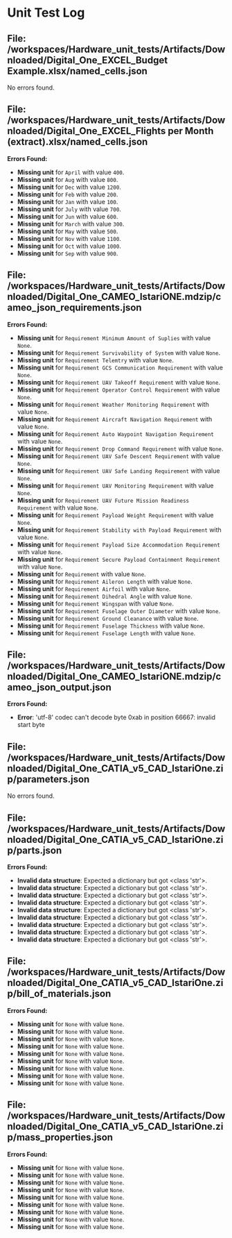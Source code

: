 # Unit Test Log

## File: /workspaces/Hardware_unit_tests/Artifacts/Downloaded/Digital_One_EXCEL_Budget Example.xlsx/named_cells.json
No errors found.

## File: /workspaces/Hardware_unit_tests/Artifacts/Downloaded/Digital_One_EXCEL_Flights per Month (extract).xlsx/named_cells.json
**Errors Found:**
- **Missing unit** for `April` with value `400`.
- **Missing unit** for `Aug` with value `800`.
- **Missing unit** for `Dec` with value `1200`.
- **Missing unit** for `Feb` with value `200`.
- **Missing unit** for `Jan` with value `100`.
- **Missing unit** for `July` with value `700`.
- **Missing unit** for `Jun` with value `600`.
- **Missing unit** for `March` with value `300`.
- **Missing unit** for `May` with value `500`.
- **Missing unit** for `Nov` with value `1100`.
- **Missing unit** for `Oct` with value `1000`.
- **Missing unit** for `Sep` with value `900`.

## File: /workspaces/Hardware_unit_tests/Artifacts/Downloaded/Digital_One_CAMEO_IstariONE.mdzip/cameo_json_requirements.json
**Errors Found:**
- **Missing unit** for `Requirement Minimum Amount of Suplies` with value `None`.
- **Missing unit** for `Requirement Survivability of System` with value `None`.
- **Missing unit** for `Requirement Telemtry` with value `None`.
- **Missing unit** for `Requirement GCS Communication Requirement` with value `None`.
- **Missing unit** for `Requirement UAV Takeoff Requirement` with value `None`.
- **Missing unit** for `Requirement Operator Control Requirement` with value `None`.
- **Missing unit** for `Requirement Weather Monitoring Requirement` with value `None`.
- **Missing unit** for `Requirement Aircraft Navigation Requirement` with value `None`.
- **Missing unit** for `Requirement Auto Waypoint Navigation Requirement` with value `None`.
- **Missing unit** for `Requirement Drop Command Requirement` with value `None`.
- **Missing unit** for `Requirement UAV Safe Descent Requirement` with value `None`.
- **Missing unit** for `Requirement UAV Safe Landing Requirement` with value `None`.
- **Missing unit** for `Requirement UAV Monitoring Requirement` with value `None`.
- **Missing unit** for `Requirement UAV Future Mission Readiness Requirement` with value `None`.
- **Missing unit** for `Requirement Payload Weight Requirement` with value `None`.
- **Missing unit** for `Requirement Stability with Payload Requirement` with value `None`.
- **Missing unit** for `Requirement Payload Size Accommodation Requirement` with value `None`.
- **Missing unit** for `Requirement Secure Payload Containment Requirement` with value `None`.
- **Missing unit** for `Requirement` with value `None`.
- **Missing unit** for `Requirement Aileron Length` with value `None`.
- **Missing unit** for `Requirement Airfoil` with value `None`.
- **Missing unit** for `Requirement Dihedral Angle` with value `None`.
- **Missing unit** for `Requirement Wingspan` with value `None`.
- **Missing unit** for `Requirement Fuselage Outer Diameter` with value `None`.
- **Missing unit** for `Requirement Ground Cleanance` with value `None`.
- **Missing unit** for `Requirement Fuselage Thickness` with value `None`.
- **Missing unit** for `Requirement Fuselage Length` with value `None`.

## File: /workspaces/Hardware_unit_tests/Artifacts/Downloaded/Digital_One_CAMEO_IstariONE.mdzip/cameo_json_output.json
**Errors Found:**
- **Error**: 'utf-8' codec can't decode byte 0xab in position 66667: invalid start byte

## File: /workspaces/Hardware_unit_tests/Artifacts/Downloaded/Digital_One_CATIA_v5_CAD_IstariOne.zip/parameters.json
No errors found.

## File: /workspaces/Hardware_unit_tests/Artifacts/Downloaded/Digital_One_CATIA_v5_CAD_IstariOne.zip/parts.json
**Errors Found:**
- **Invalid data structure**: Expected a dictionary but got <class 'str'>.
- **Invalid data structure**: Expected a dictionary but got <class 'str'>.
- **Invalid data structure**: Expected a dictionary but got <class 'str'>.
- **Invalid data structure**: Expected a dictionary but got <class 'str'>.
- **Invalid data structure**: Expected a dictionary but got <class 'str'>.
- **Invalid data structure**: Expected a dictionary but got <class 'str'>.
- **Invalid data structure**: Expected a dictionary but got <class 'str'>.
- **Invalid data structure**: Expected a dictionary but got <class 'str'>.
- **Invalid data structure**: Expected a dictionary but got <class 'str'>.

## File: /workspaces/Hardware_unit_tests/Artifacts/Downloaded/Digital_One_CATIA_v5_CAD_IstariOne.zip/bill_of_materials.json
**Errors Found:**
- **Missing unit** for `None` with value `None`.
- **Missing unit** for `None` with value `None`.
- **Missing unit** for `None` with value `None`.
- **Missing unit** for `None` with value `None`.
- **Missing unit** for `None` with value `None`.
- **Missing unit** for `None` with value `None`.
- **Missing unit** for `None` with value `None`.
- **Missing unit** for `None` with value `None`.
- **Missing unit** for `None` with value `None`.

## File: /workspaces/Hardware_unit_tests/Artifacts/Downloaded/Digital_One_CATIA_v5_CAD_IstariOne.zip/mass_properties.json
**Errors Found:**
- **Missing unit** for `None` with value `None`.
- **Missing unit** for `None` with value `None`.
- **Missing unit** for `None` with value `None`.
- **Missing unit** for `None` with value `None`.
- **Missing unit** for `None` with value `None`.
- **Missing unit** for `None` with value `None`.
- **Missing unit** for `None` with value `None`.
- **Missing unit** for `None` with value `None`.
- **Missing unit** for `None` with value `None`.

